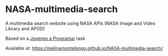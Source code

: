 # NASA-multimedia-search

A multimedia search website using NASA APIs (NASA Image and Video Library and APOD)

Based on a <a href="https://jovenesaprogramar.edu.uy/" target="_blank"> Jovenes a Programar</a> task

Available at: https://melinamontelongo.github.io/NASA-multimedia-search/

